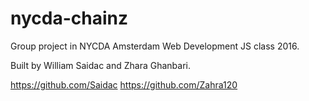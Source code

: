 # nycda-chainz
Group project in NYCDA Amsterdam Web Development JS class 2016.

Built by William Saidac and Zhara Ghanbari. 

https://github.com/Saidac
https://github.com/Zahra120
